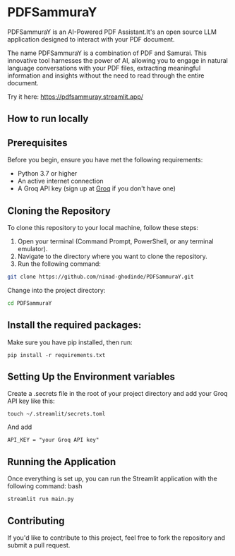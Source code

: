 
# PDFSammuraY

PDFSammuraY is an AI-Powered PDF Assistant.It's an open source LLM application designed to interact with your PDF document.

The name PDFSammuraY is a combination of PDF and Samurai.
This innovative tool harnesses the power of AI, allowing you to engage in natural language conversations with your PDF files, extracting meaningful information and insights without the need to read through the entire document.

Try it here: https://pdfsammuray.streamlit.app/



## How to run locally
## Prerequisites

Before you begin, ensure you have met the following requirements:

- Python 3.7 or higher
- An active internet connection
- A Groq API key (sign up at [Groq](https://groq.com) if you don't have one)

## Cloning the Repository

To clone this repository to your local machine, follow these steps:

1. Open your terminal (Command Prompt, PowerShell, or any terminal emulator).
2. Navigate to the directory where you want to clone the repository.
3. Run the following command:

```bash
git clone https://github.com/ninad-ghodinde/PDFSammuraY.git
```
Change into the project directory:
```bash 
cd PDFSammuraY
```
## Install the required packages:
Make sure you have pip installed, then run:

```
pip install -r requirements.txt
```
## Setting Up the Environment variables
Create a .secrets file in the root of your project directory and add your Groq API key like this:
```
touch ~/.streamlit/secrets.toml
```
And add
```
API_KEY = "your Groq API key"
```

## Running the Application
Once everything is set up, you can run the Streamlit application with the following command:
bash
```
streamlit run main.py
```
## Contributing
If you'd like to contribute to this project, feel free to fork the repository and submit a pull request.

